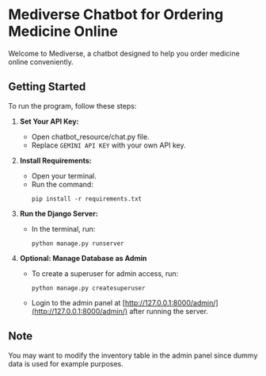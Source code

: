 # Mediverse Chatbot for Ordering Medicine Online

Welcome to Mediverse, a chatbot designed to help you order medicine online conveniently.

## Getting Started

To run the program, follow these steps:

1. **Set Your API Key:**
   - Open chatbot_resource/chat.py file.
   - Replace `GEMINI API KEY` with your own API key.

2. **Install Requirements:**
   - Open your terminal.
   - Run the command:
     ```
     pip install -r requirements.txt
     ```

3. **Run the Django Server:**
   - In the terminal, run:
     ```
     python manage.py runserver
     ```

4. **Optional: Manage Database as Admin**
   - To create a superuser for admin access, run:
     ```
     python manage.py createsuperuser
     ```
   - Login to the admin panel at [http://127.0.0.1:8000/admin/](http://127.0.0.1:8000/admin/) after running the server.

## Note
You may want to modify the inventory table in the admin panel since dummy data is used for example purposes.
